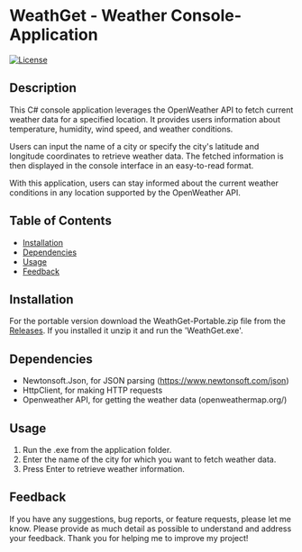 # WeathGet - Weather Console-Application

[![License](https://img.shields.io/badge/License-MIT-blue.svg)](https://opensource.org/licenses/MIT)

## Description

This C# console application leverages the OpenWeather API to fetch current weather data for a specified location. It provides users information about temperature, humidity, wind speed, and weather conditions.

Users can input the name of a city or specify the city's latitude and longitude coordinates to retrieve weather data. The fetched information is then displayed in the console interface in an easy-to-read format.

With this application, users can stay informed about the current weather conditions in any location supported by the OpenWeather API. 

## Table of Contents

- [Installation](#installation)
- [Dependencies](#dependencies)
- [Usage](#usage)
- [Feedback](#feedback)

## Installation

For the portable version download the WeathGet-Portable.zip file from the [Releases](https://github.com/your-username/Weather-Console-Application/releases).
If you installed it unzip it and run the 'WeathGet.exe'.

## Dependencies

- Newtonsoft.Json, for JSON parsing (https://www.newtonsoft.com/json)
- HttpClient, for making HTTP requests
- Openweather API, for getting the weather data (openweathermap.org/)

## Usage

1. Run the .exe from the application folder.
2. Enter the name of the city for which you want to fetch weather data.
3. Press Enter to retrieve weather information.

## Feedback

If you have any suggestions, bug reports, or feature requests, please let me know.
Please provide as much detail as possible to understand and address your feedback. Thank you for helping me to improve my project!
